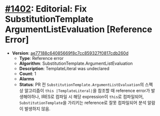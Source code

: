 # [#1402](https://github.com/tc39/ecma262/pull/1402): Editorial: Fix SubstitutionTemplate ArgumentListEvaluation [Reference Error]

- **Version**: [ae77188c64085669f8c7cc859327f0817cdb260d](https://github.com/tc39/ecma262/commits/ae77188c64085669f8c7cc859327f0817cdb260d)
  - **Type**: Reference error
  - **Algorithm**: SubstitutionTemplate.ArgumentListEvaluation
  - **Description**: TemplateLiteral was undeclared
  - **Count**: 1
  - **Alarms**
  - **Status**: PR 전 `SubstitutionTemplate.ArgumentListEvaluation`의 스펙 상 알고리즘이 `this |TemplateLiteral|`을 참조할 때 reference error가 발생해야하나, IRES로 컴파일 시 해당 expression이 `this`로 컴파일되어, `SubstitutionTemplate`을 가리키는 reference로 잘못 컴파일되어 분석 알람이 발생하지 않음. 
